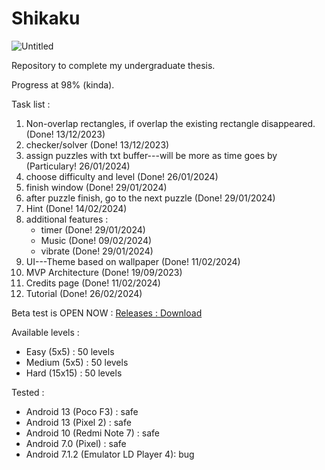 # Shikaku
  ![Untitled](https://github.com/ajiajaa/Shikaku/assets/95739606/38f1716b-49ed-41ed-a8b0-7c0b6b6cc4e2)

Repository to complete my undergraduate thesis.

Progress at 98% (kinda).

Task list :
1. Non-overlap rectangles, if overlap the existing rectangle disappeared. (Done! 13/12/2023)
2. checker/solver (Done! 13/12/2023)
3. assign puzzles with txt buffer---will be more as time goes by (Particulary! 26/01/2024)
4. choose difficulty and level (Done! 26/01/2024)
5. finish window (Done! 29/01/2024)
6. after puzzle finish, go to the next puzzle (Done! 29/01/2024)
7. Hint (Done! 14/02/2024)
8. additional features :
     - timer (Done! 29/01/2024)
     - Music (Done! 09/02/2024)
     - vibrate (Done! 29/01/2024)
9. UI---Theme based on wallpaper (Done! 11/02/2024)
10. MVP Architecture (Done! 19/09/2023)
11. Credits page (Done! 11/02/2024)
12. Tutorial (Done! 26/02/2024)

Beta test is OPEN NOW :
[Releases : Download](https://github.com/ajiajaa/Shikaku/releases/tag/Download)

Available levels :
- Easy (5x5) : 50 levels
- Medium (5x5) : 50 levels
- Hard (15x15) : 50 levels

Tested :
- Android 13 (Poco F3) : safe
- Android 13 (Pixel 2) : safe
- Android 10 (Redmi Note 7) : safe
- Android 7.0 (Pixel) : safe
- Android 7.1.2 (Emulator LD Player 4): bug
